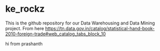 # ke_rockz

This is the github repository for our Data Warehousing and Data Mining project. From here https://tn.data.gov.in/catalog/statistical-hand-book-2010-foreign-trade#web_catalog_tabs_block_10

hi from prashanth
